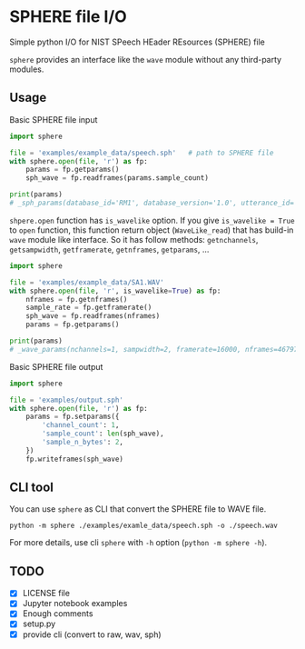 SPHERE file I/O
===============

Simple python I/O for NIST SPeech HEader REsources (SPHERE) file

`sphere` provides an interface like the `wave` module without any third-party modules.



## Usage

Basic SPHERE file input
```python
import sphere

file = 'examples/example_data/speech.sph'   # path to SPHERE file
with sphere.open(file, 'r') as fp:
    params = fp.getparams()
    sph_wave = fp.readframes(params.sample_count)

print(params)
# _sph_params(database_id='RM1', database_version='1.0', utterance_id='aks0_st0783', channel_count=1, sample_count=48743, sample_rate=16000, sample_min=-4326, sample_max=5772, sample_n_bytes=2, sample_byte_format='01', sample_sig_bits=16)
```


`shpere.open` function has `is_wavelike` option.
If you give `is_wavelike = True` to `open` function, this function return object (`WaveLike_read`) that has build-in `wave` module like interface.
So it has follow methods:
    `getnchannels`, `getsampwidth`, `getframerate`, `getnframes`, `getparams`, ...
```python
import sphere

file = 'examples/example_data/SA1.WAV'
with sphere.open(file, 'r', is_wavelike=True) as fp:
    nframes = fp.getnframes()
    sample_rate = fp.getframerate()
    sph_wave = fp.readframes(nframes)
    params = fp.getparams()

print(params)
# _wave_params(nchannels=1, sampwidth=2, framerate=16000, nframes=46797, comptype='NONE', compname='not compressed')
```


Basic SPHERE file output
```python
import sphere

file = 'examples/output.sph'
with sphere.open(file, 'r') as fp:
    params = fp.setparams({
        'channel_count': 1,
        'sample_count': len(sph_wave),
        'sample_n_bytes': 2,
    })
    fp.writeframes(sph_wave)
```


## CLI tool

You can use `sphere` as CLI that convert the SPHERE file to WAVE file.
```
python -m sphere ./examples/examle_data/speech.sph -o ./speech.wav
```

For more details, use cli `sphere` with `-h` option (`python -m sphere -h`).


## TODO
- [x] LICENSE file
- [x] Jupyter notebook examples
- [x] Enough comments
- [x] setup.py
- [x] provide cli (convert to raw, wav, sph)

